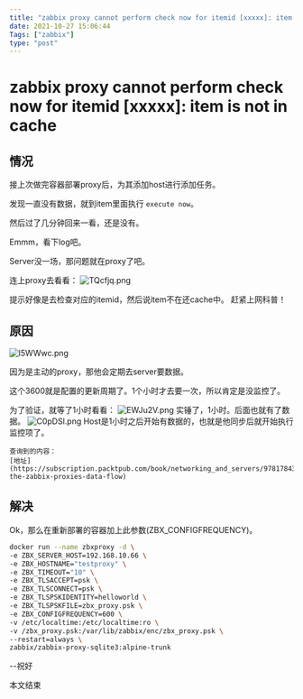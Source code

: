 ```yaml
---
title: "zabbix proxy cannot perform check now for itemid [xxxxx]: item is not in cache"
date: 2021-10-27 15:06:44
Tags: ["zabbix"]
type: "post"
---
```


# zabbix proxy cannot perform check now for itemid [xxxxx]: item is not in cache

## 情况

接上次做完容器部署proxy后，为其添加host进行添加任务。

发现一直没有数据，就到item里面执行 `execute now`。

然后过了几分钟回来一看，还是没有。 

Emmm，看下log吧。

Server没一场，那问题就在proxy了吧。

连上proxy去看看：
![TQcfjq.png](https://s2.loli.net/2022/05/30/LSCEA9yqXHwiZmk.png)

提示好像是去检查对应的itemid，然后说item不在还cache中。
赶紧上网科普！

## 原因

![I5WWwc.png](https://s2.loli.net/2022/05/30/lorCR8jJaw1OAQ6.png)

因为是主动的proxy，那他会定期去server要数据。

这个3600就是配置的更新周期了。1个小时才去要一次，所以肯定是没监控了。

为了验证，就等了1小时看看：
![EWJu2V.png](https://s2.loli.net/2022/05/30/jBIEmozFDgJ6dq5.png)
实锤了，1小时。后面也就有了数据。
![C0pDSl.png](https://s2.loli.net/2022/05/30/oN5DvPXsLW6gyVQ.png)
Host是1小时之后开始有数据的，也就是他同步后就开始执行监控项了。 

    查询到的内容：
    [地址](https://subscription.packtpub.com/book/networking_and_servers/9781784399764/1/ch01lvl1sec10/understanding-the-zabbix-proxies-data-flow)

## 解决

Ok，那么在重新部署的容器加上此参数(ZBX_CONFIGFREQUENCY)。

```bash
docker run --name zbxproxy -d \
-e ZBX_SERVER_HOST=192.168.10.66 \
-e ZBX_HOSTNAME="testproxy" \
-e ZBX_TIMEOUT="10" \
-e ZBX_TLSACCEPT=psk \
-e ZBX_TLSCONNECT=psk \
-e ZBX_TLSPSKIDENTITY=helloworld \
-e ZBX_TLSPSKFILE=zbx_proxy.psk \
-e ZBX_CONFIGFREQUENCY=600 \
-v /etc/localtime:/etc/localtime:ro \
-v /zbx_proxy.psk:/var/lib/zabbix/enc/zbx_proxy.psk \
--restart=always \
zabbix/zabbix-proxy-sqlite3:alpine-trunk
```

--祝好

本文结束